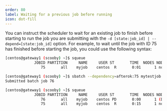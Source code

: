 ```yaml
---
order: 80
label: Waiting for a previous job before running
icon: dot-fill
--- 
```


You can instruct the scheduler to wait for an existing job to finish before starting to run the job you are submitting with the `-d [state:job_id] | --depend=[state:job_id]` option. For example, to wait until the job with ID 75 has finished before starting the job, you could use the following syntax:

```bash
[centos@gateway1 (scooby) ~]$ squeue
             JOBID PARTITION     NAME     USER ST       TIME  NODES NODELIST(REASON)
                75       all    myjob    centos  R       0:01      1 node01

[centos@gateway1 (scooby) ~]$ sbatch --dependency=afterok:75 mytestjob.sh
Submitted batch job 76

[centos@gateway1 (scooby) ~]$ squeue
             JOBID PARTITION     NAME     USER ST       TIME  NODES NODELIST(REASON)
                76       all    myjob    centos PD       0:00      1 (Dependency)
                75       all    myjob    centos  R       0:15      1 node01
```